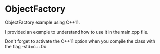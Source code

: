 ObjectFactory
=============

ObjectFactory example using C++11.

I provided an example to understand how to use it in the main.cpp file.

Don't forget to activate the C++11 option when you compile the class with the flag -std=c++0x